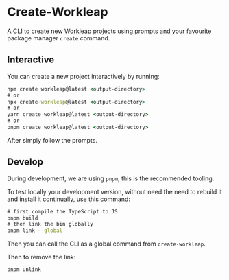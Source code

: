 # Create-Workleap

A CLI to create new Workleap projects using prompts and your favourite package manager `create` command.

## Interactive

You can create a new project interactively by running:

```cmd
npm create workleap@latest <output-directory>
# or
npx create-workleap@latest <output-directory>
# or
yarn create workleap@latest <output-directory>
# or
pnpm create workleap@latest <output-directory>
```

After simply follow the prompts.

## Develop

During development, we are using `pnpm`, this is the recommended tooling.

To test locally your development version, without need the need to rebuild it and install it continually, use this command:

```cmd
# first compile the TypeScript to JS
pnpm build
# then link the bin globally
pnpm link --global
```

Then you can call the CLI as a global command from `create-workleap`.

Then to remove the link:

```
pnpm unlink
```
